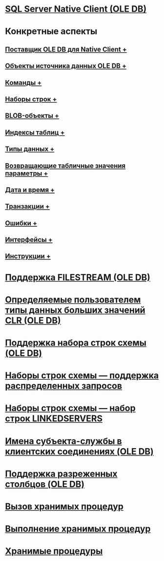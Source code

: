 # [SQL Server Native Client (OLE DB)](sql-server-native-client-ole-db.md)

# Конкретные аспекты
## [Поставщик OLE DB для Native Client +](../../../relational-databases/native-client-ole-db-provider/creating-a-sql-server-native-client-ole-db-provider-application.md)
## [Объекты источника данных OLE DB +](../../../relational-databases/native-client-ole-db-data-source-objects/data-source-objects-ole-db.md)
## [Команды +](../../../relational-databases/native-client-ole-db-commands/commands.md)
## [Наборы строк +](../../../relational-databases/native-client-ole-db-rowsets/rowsets.md)
## [BLOB-объекты +](../../../relational-databases/native-client-ole-db-blobs/blobs-and-ole-objects.md)
## [Индексы таблиц +](../../../relational-databases/native-client-ole-db-tables-indexes/tables-and-indexes.md)
## [Типы данных +](../../../relational-databases/native-client-ole-db-data-types/data-types-ole-db.md)
## [Возвращающие табличные значения параметры +](../../../relational-databases/native-client-ole-db-table-valued-parameters/table-valued-parameters-ole-db.md)
## [Дата и время +](../../../relational-databases/native-client-ole-db-date-time/date-and-time-improvements-ole-db.md)
## [Транзакции +](../../../relational-databases/native-client-ole-db-transactions/transactions.md)
## [Ошибки +](../../../relational-databases/native-client-ole-db-errors/errors.md)
## [Интерфейсы +](../../../relational-databases/native-client-ole-db-interfaces/sql-server-native-client-ole-db-interfaces.md)
## [Инструкции +](../../../relational-databases/native-client-ole-db-how-to/ole-db-how-to-topics.md)

# [Поддержка FILESTREAM (OLE DB)](filestream-support-ole-db.md)
# [Определяемые пользователем типы данных больших значений CLR (OLE DB)](large-clr-user-defined-types-ole-db.md)
# [Поддержка набора строк схемы (OLE DB)](schema-rowset-support-ole-db.md)
# [Наборы строк схемы — поддержка распределенных запросов](schema-rowsets-distributed-query-support.md)
# [Наборы строк схемы — набор строк LINKEDSERVERS](schema-rowsets-linkedservers-rowset.md)
# [Имена субъекта-службы в клиентских соединениях (OLE DB)](service-principal-names-spns-in-client-connections-ole-db.md)
# [Поддержка разреженных столбцов (OLE DB)](sparse-columns-support-ole-db.md)
# [Вызов хранимых процедур](stored-procedures-calling.md)
# [Выполнение хранимых процедур](stored-procedures-running.md)
# [Хранимые процедуры](stored-procedures.md)
